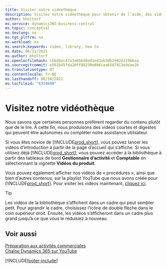 ```yaml
---
title: Visiter notre vidéothèque
description: Visitez notre vidéothèque pour obtenir de l’aide, des vidéos de démarrage illustrant les tâches courantes « Procédure pour » de vidéos de produits thématiques.
author: bholtorf
ms.service: dynamics365-business-central
ms.topic: conceptual
ms.devlang: na
ms.tgt_pltfrm: na
ms.workload: na
ms.search.keywords: video, library, how to
ms.date: 06/11/2021
ms.author: bholtorf
ms.openlocfilehash: cbbd4ec47a3a6b6d8ed1ed3ab3db2982d21966aa
ms.sourcegitcommit: e562b45fda20ff88230e086caa6587913eddae26
ms.translationtype: HT
ms.contentlocale: fr-BE
ms.lasthandoff: 06/30/2021
ms.locfileid: "6324699"
---
```

# <a name="visit-our-video-library"></a>Visitez notre vidéothèque

Nous savons que certaines personnes préfèrent regarder du contenu plutôt que de le lire. À cette fin, nous produisons des vidéos courtes et digestes qui peuvent être autonomes ou compléter notre assistance utilisateur.  

Si vous êtes novice de [!INCLUDE[prod_short](includes/prod_short.md)], vous pouvez lancer les vidéos d’introduction à partir de la page d’accueil qui s’affiche. Si vous utilisez déjà [!INCLUDE[prod_short](includes/prod_short.md)], vous pouvez accéder à la bibliothèque à partir des tableaux de bord **Gestionnaire d’activité** et **Comptable** en sélectionnant la vignette **Vidéos du produit**.  

Vous pouvez également afficher nos vidéos de « procédures », ainsi que bien d’autres contenus, sur la playlist YouTube que nous avons créée pour [!INCLUDE[prod_short](includes/prod_short.md)]. Pour visiter les vidéos maintenant, [cliquez ici](https://go.microsoft.com/fwlink/?linkid=851533).

> [!Tip]  
> Les vidéos de la bibliothèque s’affichent dans un cadre qui peut sembler petit. Pour agrandir le cadre, choisissez l’icône de double flèche dans le coin supérieur droit. Ensuite, les vidéos s’afficheront dans un cadre plus grand jusqu’à ce que vous le réduisiez à nouveau.

## <a name="see-also"></a>Voir aussi

[Préparation aux activités commerciales](ui-get-ready-business.md)  
[Chaîne Dynamics 365 sur YouTube](https://www.youtube.com/channel/UCJGCg4rB3QSs8y_1FquelBQ)  


[!INCLUDE[footer-include](includes/footer-banner.md)]